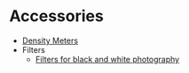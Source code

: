 # Accessories

* [Density Meters](./density_meters.md)
* Filters
  * [Filters for black and white photography](./bw_filters.md)
